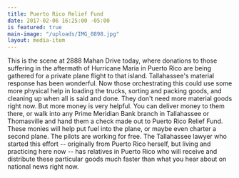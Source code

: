 ```yaml
---
title: Puerto Rico Relief Fund
date: 2017-02-06 16:25:00 -05:00
is featured: true
main-image: "/uploads/IMG_0898.jpg"
layout: media-item
---
```


This is the scene at 2888 Mahan Drive today, where donations to those suffering in the aftermath of Hurricane Maria in Puerto Rico are being gathered for a private plane flight to that island.
Tallahassee's material response has been wonderful. Now those orchestrating this could use some more physical help in loading the trucks, sorting and packing goods, and cleaning up when all is said and done.
They don't need more material goods right now. But more money is very helpful. You can deliver money to them there, or walk into any Prime Meridian Bank branch in Tallahassee or Thomasville and hand them a check made out to Puerto Rico Relief Fund. These monies will help put fuel into the plane, or maybe even charter a second plane. The pilots are working for free.
The Tallahassee lawyer who started this effort -- originally from Puerto Rico herself, but living and practicing here now -- has relatives in Puerto Rico who will receive and distribute these particular goods much faster than what you hear about on national news right now.
